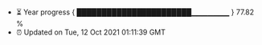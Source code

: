 - ⏳ Year progress { ███████████████████████▁▁▁▁▁▁▁ } 77.82 %
- ⏰ Updated on Tue, 12 Oct 2021 01:11:39 GMT

